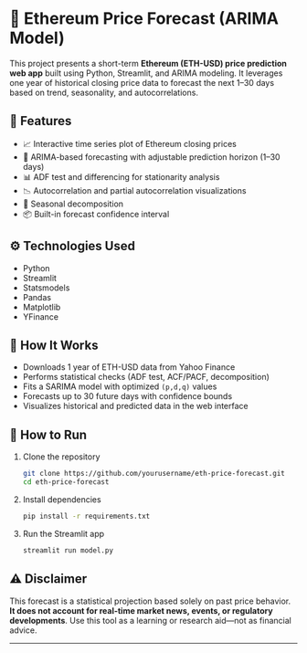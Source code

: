 # 🧠 Ethereum Price Forecast (ARIMA Model)

This project presents a short-term **Ethereum (ETH-USD) price prediction web app** built using Python, Streamlit, and ARIMA modeling. It leverages one year of historical closing price data to forecast the next 1–30 days based on trend, seasonality, and autocorrelations.

## 📌 Features

* 📈 Interactive time series plot of Ethereum closing prices
* 🔮 ARIMA-based forecasting with adjustable prediction horizon (1–30 days)
* 📊 ADF test and differencing for stationarity analysis
* 📉 Autocorrelation and partial autocorrelation visualizations
* 🔁 Seasonal decomposition
* 📦 Built-in forecast confidence interval

## ⚙️ Technologies Used

* Python
* Streamlit
* Statsmodels
* Pandas
* Matplotlib
* YFinance

## 📡 How It Works

* Downloads 1 year of ETH-USD data from Yahoo Finance
* Performs statistical checks (ADF test, ACF/PACF, decomposition)
* Fits a SARIMA model with optimized `(p,d,q)` values
* Forecasts up to 30 future days with confidence bounds
* Visualizes historical and predicted data in the web interface

## 📂 How to Run

1. Clone the repository

   ```bash
   git clone https://github.com/yourusername/eth-price-forecast.git
   cd eth-price-forecast
   ```

2. Install dependencies

   ```bash
   pip install -r requirements.txt
   ```

3. Run the Streamlit app

   ```bash
   streamlit run model.py
   ```

## ⚠️ Disclaimer

This forecast is a statistical projection based solely on past price behavior. **It does not account for real-time market news, events, or regulatory developments**. Use this tool as a learning or research aid—not as financial advice.

---
